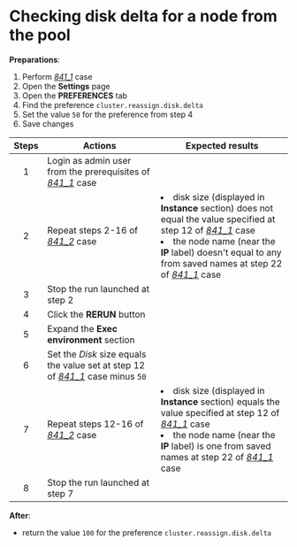 # Checking disk delta for a node from the pool

**Preparations**:

1. Perform [_841\_1_](841_1_pool_creation.md) case
2. Open the **Settings** page
3. Open the **PREFERENCES** tab
4. Find the preference `cluster.reassign.disk.delta`
5. Set the value `50` for the preference from step 4
6. Save changes

| Steps | Actions | Expected results |
| :---: | --- | --- |
| 1 | Login as admin user from the prerequisites of [_841\_1_](841_1_pool_creation.md) case | |
| 2 | Repeat steps 2-16 of [_841\_2_](841_2_pool_usage.md) case | <li> disk size (displayed in **Instance** section) does not equal the value specified at step 12 of [_841\_1_](841_1_pool_creation.md) case <li> the node name (near the **IP** label) doesn't equal to any from saved names at step 22 of [_841\_1_](841_1_pool_creation.md) case |
| 3 | Stop the run launched at step 2 | |
| 4 | Click the **RERUN** button | |
| 5 | Expand the **Exec environment** section | |
| 6 | Set the _Disk_ size equals the value set at step 12 of [_841\_1_](841_1_pool_creation.md) case minus `50` | |
| 7 | Repeat steps 12-16 of [_841\_2_](841_2_pool_usage.md) case | <li> disk size (displayed in **Instance** section) equals the value specified at step 12 of [_841\_1_](841_1_pool_creation.md) case <li> the node name (near the **IP** label) is one from saved names at step 22 of [_841\_1_](841_1_pool_creation.md) case |
| 8 | Stop the run launched at step 7 | |

**After**:

- return the value `100` for the preference `cluster.reassign.disk.delta`